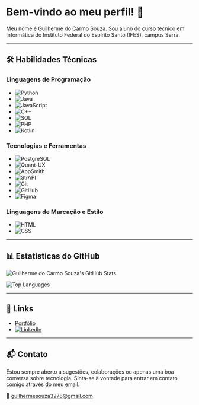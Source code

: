 # Bem-vindo ao meu perfil! 👋

Meu nome é Guilherme do Carmo Souza. Sou aluno do curso técnico em informática do Instituto Federal do Espírito Santo (IFES), campus Serra.

---

## 🛠 Habilidades Técnicas

### Linguagens de Programação
- ![Python](https://img.shields.io/badge/-Python-3776AB?style=flat&logo=python&logoColor=white)
- ![Java](https://img.shields.io/badge/-Java-007396?style=flat&logo=java&logoColor=white)
- ![JavaScript](https://img.shields.io/badge/-JavaScript-F7DF1E?style=flat&logo=javascript&logoColor=white)
- ![C++](https://img.shields.io/badge/-C++-00599C?style=flat&logo=c%2B%2B&logoColor=white)
- ![SQL](https://img.shields.io/badge/-SQL-4479A1?style=flat&logo=postgresql&logoColor=white)
- ![PHP](https://img.shields.io/badge/-PHP-777BB4?style=flat&logo=php&logoColor=white)
- ![Kotlin](https://img.shields.io/badge/-Kotlin-0095D5?style=flat&logo=kotlin&logoColor=white)

### Tecnologias e Ferramentas
- ![PostgreSQL](https://img.shields.io/badge/-PostgreSQL-336791?style=flat&logo=postgresql&logoColor=white) 
- ![Quant-UX](https://img.shields.io/badge/-Quant--UX-5C67D2?style=flat&logoColor=white)
- ![AppSmith](https://img.shields.io/badge/-AppSmith-4099DA?style=flat&logoColor=white)
- ![StrAPI](https://img.shields.io/badge/-StrAPI-2F2E8B?style=flat&logo=strapi&logoColor=white)
- ![Git](https://img.shields.io/badge/-Git-F05032?style=flat&logo=git&logoColor=white)
- ![GitHub](https://img.shields.io/badge/-GitHub-181717?style=flat&logo=github&logoColor=white) 
- ![Figma](https://img.shields.io/badge/-Figma-F24E1E?style=flat&logo=figma&logoColor=white)

### Linguagens de Marcação e Estilo
- ![HTML](https://img.shields.io/badge/-HTML5-E34F26?style=flat&logo=html5&logoColor=white) 
- ![CSS](https://img.shields.io/badge/-CSS3-1572B6?style=flat&logo=css3&logoColor=white) 

---

## 📊 Estatísticas do GitHub

![Guilherme do Carmo Souza's GitHub Stats](https://github-readme-stats.vercel.app/api?username=ilhe8l&show_icons=true&theme=dark)

![Top Languages](https://github-readme-stats.vercel.app/api/top-langs/?username=ilhe8l&layout=compact&theme=dark)

---

## 🔗 Links

- [Portfólio](#)
- [![LinkedIn](https://img.shields.io/badge/LinkedIn-0077B5?style=flat&logo=linkedin&logoColor=white)](#)

---

## 📬 Contato

Estou sempre aberto a sugestões, colaborações ou apenas uma boa conversa sobre tecnologia. Sinta-se à vontade para entrar em contato comigo através do meu email.

📧 [guilhermesouza3278@gmail.com](mailto:guilhermesouza3278@gmail.com)
